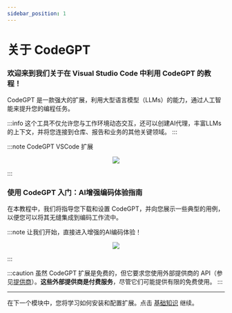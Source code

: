 ```yaml
---
sidebar_position: 1
---
```


# 关于 CodeGPT

### 欢迎来到我们关于在 Visual Studio Code 中利用 CodeGPT 的教程！

CodeGPT 是一款强大的扩展，利用大型语言模型（LLMs）的能力，通过人工智能来提升您的编程任务。

:::info
这个工具不仅允许您与工作环境动态交互，还可以创建AI代理，丰富LLMs的上下文，并将您连接到仓库、报告和业务的其他关键领域。
:::

:::note CodeGPT VSCode 扩展
<p align="center">
    <img src="https://github.com/davila7/code-gpt-docs/assets/6216945/8cbbef10-5767-437f-abbc-3000237f8d90" />
</p>
:::

### 使用 CodeGPT 入门：AI增强编码体验指南

在本教程中，我们将指导您下载和设置 CodeGPT，并向您展示一些典型的用例，以便您可以将其无缝集成到编码工作流中。

:::note 让我们开始，直接进入增强的AI编码体验！
<p align="center">
    <img src="https://github.com/davila7/code-gpt-docs/assets/6216945/a7f7acc0-4e85-4e88-9370-a2d2f1163a1d" />
</p>
:::

:::caution
虽然 CodeGPT 扩展是免费的，但它要求您使用外部提供商的 API（参见[提供商](/docs/category/ai-providers)）。**这些外部提供商是付费服务**，尽管它们可能提供有限的免费使用。
:::

--- 

在下一个模块中，您将学习如何安装和配置扩展。点击 [基础知识](/docs/category/basics) 继续。

